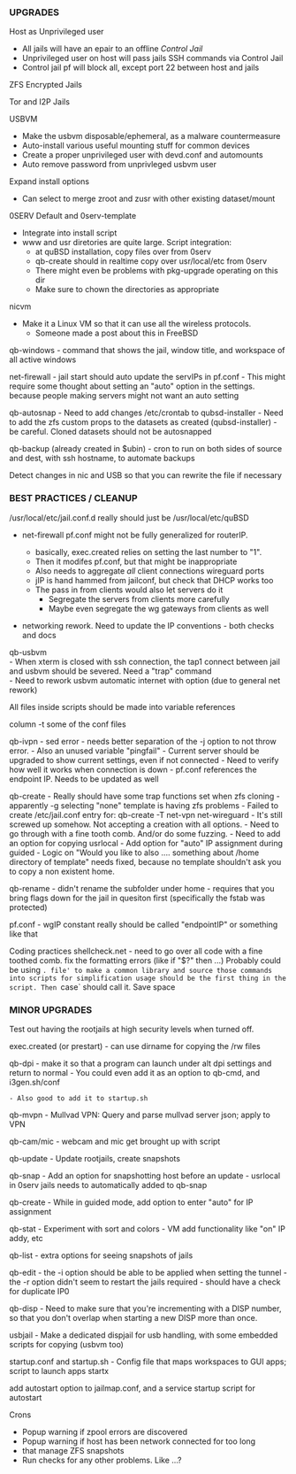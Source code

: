 ### UPGRADES

Host as Unprivileged user     
- All jails will have an epair to an offline *Control Jail*      
- Unprivileged user on host will pass jails SSH commands via Control Jail     
- Control jail pf will block all, except port 22 between host and jails     

ZFS Encrypted Jails

Tor and I2P Jails

USBVM     
- Make the usbvm disposable/ephemeral, as a malware countermeasure      
- Auto-install various useful mounting stuff for common devices     
- Create a proper unprivileged user with devd.conf and automounts     
- Auto remove password from unprivleged usbvm user     
	
Expand install options     
- Can select to merge zroot and zusr with other existing dataset/mount     

0SERV Default and 0serv-template
  - Integrate into install script
  - www and usr diretories are quite large. Script integration:
  	- at quBSD installation, copy files over from 0serv
     - qb-create should in realtime copy over usr/local/etc from 0serv
     - There might even be problems with pkg-upgrade operating on this dir
	- Make sure to chown the directories as appropriate

nicvm 
  - Make it a Linux VM so that it can use all the wireless protocols.
     - Someone made a post about this in FreeBSD

qb-windows
	- command that shows the jail, window title, and workspace of all active windows

net-firewall 
	- jail start should auto update the servIPs in pf.conf
		- This might require some thought about setting an "auto" option in the settings.
		  because people making servers might not want an auto setting

qb-autosnap 
	- Need to add changes /etc/crontab to qubsd-installer
	- Need to add the zfs custom props to the datasets as created (qubsd-installer)
		- be careful. Cloned datasets should not be autosnapped

qb-backup (already created in $ubin)
	- cron to run on both sides of source and dest, with ssh hostname, to automate backups

Detect changes in nic and USB so that you can rewrite the file if necessary

### BEST PRACTICES / CLEANUP

/usr/local/etc/jail.conf.d  really should just be /usr/local/etc/quBSD

- net-firewall pf.conf might not be fully generalized for routerIP. 
	- basically, exec.created relies on setting the last number to "1". 
     - Then it modifes pf.conf, but that might be inappropriate
	- Also needs to aggregate *all* client connections wireguard ports
	- jIP is hand hammed from jailconf, but check that DHCP works too
	- The pass in from clients would also let servers do it
  		- Segregate the servers from clients more carefully
		- Maybe even segregate the wg gateways from clients as well

- networking rework. Need to update the IP conventions - both checks and docs 

qb-usbvm     
	- When xterm is closed with ssh connection, the tap1 connect between jail and usbvm should be severed. Need a "trap" command     
	- Need to rework usbvm automatic internet with option (due to general net rework)

All files inside scripts should be made into variable references     

column -t some of the conf files

qb-ivpn - sed error - needs better separation of the -j option to not throw error.
        - Also an unused variable "pingfail"
	   - Current server should be upgraded to show current settings, even if not connected
	   - Need to verify how well it works when connection is down
	   - pf.conf references the endpoint IP. Needs to be updated as well

qb-create 
	- Really should have some trap functions set when zfs cloning
	- apparently -g selecting "none" template is having zfs problems
	- Failed to create /etc/jail.conf entry for: qb-create -T net-vpn net-wireguard
	- It's still screwed up somehow. Not accepting a creation with all options. 
	- Need to go through with a fine tooth comb. And/or do some fuzzing.
	- Need to add an option for copying usrlocal
	- Add option for "auto" IP assignment during guided
	- Logic on "Would you like to also .... something about /home directory of template"
		needs fixed, because no template shouldn't ask you to copy a non existent home.

qb-rename
	- didn't rename the subfolder under home
	- requires that you bring flags down for the jail in quesiton first (specifically the fstab was protected)

pf.conf
	- wgIP constant really should be called "endpointIP" or something like that

Coding practices
	shellcheck.net - need to go over all code with a fine toothed comb. fix the formatting errors (like if "$?" then ...)
	Probably could be using `. file' to make a common library and source those commands into scripts for simplification
	usage should be the first thing in the script. Then `case` should call it. Save space
	

### MINOR UPGRADES

Test out having the rootjails at high security levels when turned off.

exec.created (or prestart) - can use dirname for copying the /rw files

qb-dpi - make it so that a program can launch under alt dpi settings and return to normal
	- You could even add it as an option to qb-cmd, and i3gen.sh/conf
	
	- Also good to add it to startup.sh

qb-mvpn - Mullvad VPN: Query and parse mullvad server json; apply to VPN

qb-cam/mic - webcam and mic get brought up with script

qb-update - Update rootjails, create snapshots

qb-snap 
	- Add an option for snapshotting host before an update
	- usrlocal in 0serv jails needs to automatically added to qb-snap

qb-create - While in guided mode, add option to enter "auto" for IP assignment 

qb-stat 
	- Experiment with sort and colors
	- VM add functionality like "on" IP addy, etc

qb-list
	- extra options for seeing snapshots of jails

qb-edit 
	- the -i option should be able to be applied when setting the tunnel
	- the -r option didn't seem to restart the jails required
	- should have a check for duplicate IP0

qb-disp - Need to make sure that you're incrementing with a DISP number, so that you don't overlap when starting a new DISP more than once.

usbjail - Make a dedicated dispjail for usb handling, with some embedded scripts for copying (usbvm too)

startup.conf and startup.sh - Config file that maps workspaces to GUI apps; script to launch apps startx

add autostart option to jailmap.conf, and a service startup script for autostart

Crons
- Popup warning if zpool errors are discovered
- Popup warning if host has been network connected for too long
- that manage ZFS snapshots
- Run checks for any other problems. Like ...?

